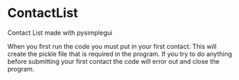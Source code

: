 # ContactList
Contact List made with pysimplegui

When you first run the code you must put in your first contact.
This will create the pickle file that is required in the program.
If you try to do anything before submitting your first contact the code will error out and close the program.
